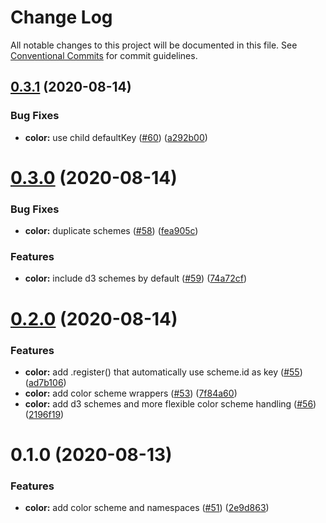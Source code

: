 # Change Log

All notable changes to this project will be documented in this file.
See [Conventional Commits](https://conventionalcommits.org) for commit guidelines.

## [0.3.1](https://github.com/apache-superset/encodable/compare/@encodable/color@0.3.0...@encodable/color@0.3.1) (2020-08-14)


### Bug Fixes

* **color:** use child defaultKey ([#60](https://github.com/apache-superset/encodable/issues/60)) ([a292b00](https://github.com/apache-superset/encodable/commit/a292b00879b2e04117379fc9db4daa362cb0fa7e))





# [0.3.0](https://github.com/apache-superset/encodable/compare/@encodable/color@0.2.0...@encodable/color@0.3.0) (2020-08-14)


### Bug Fixes

* **color:** duplicate schemes ([#58](https://github.com/apache-superset/encodable/issues/58)) ([fea905c](https://github.com/apache-superset/encodable/commit/fea905c7a0a996e2aaf7ca4232c5fd0670e38a5a))


### Features

* **color:** include d3 schemes by default ([#59](https://github.com/apache-superset/encodable/issues/59)) ([74a72cf](https://github.com/apache-superset/encodable/commit/74a72cf183007b8cfa433180198d3bc81b5bd4d4))





# [0.2.0](https://github.com/apache-superset/encodable/compare/@encodable/color@0.1.0...@encodable/color@0.2.0) (2020-08-14)


### Features

* **color:** add .register() that automatically use scheme.id as key ([#55](https://github.com/apache-superset/encodable/issues/55)) ([ad7b106](https://github.com/apache-superset/encodable/commit/ad7b106a077310ab295f536046b18e1e5dc811d2))
* **color:** add color scheme wrappers ([#53](https://github.com/apache-superset/encodable/issues/53)) ([7f84a60](https://github.com/apache-superset/encodable/commit/7f84a60d9ed25a7fb06a48f05b3dd58b97b14cf1))
* **color:** add d3 schemes and more flexible color scheme handling ([#56](https://github.com/apache-superset/encodable/issues/56)) ([2196f19](https://github.com/apache-superset/encodable/commit/2196f19fbe3f1cffd977049fbd3048bb9118c291))





# 0.1.0 (2020-08-13)


### Features

* **color:** add color scheme and namespaces ([#51](https://github.com/apache-superset/encodable/issues/51)) ([2e9d863](https://github.com/apache-superset/encodable/commit/2e9d86363032550f62c50a3e359cbe3be2f45e19))
